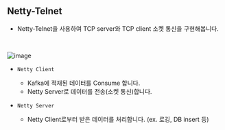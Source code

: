 ## Netty-Telnet

- Netty-Telnet을 사용하여 TCP server와 TCP client 소켓 통신을 구현해봅니다.

<br/>

![image](https://user-images.githubusercontent.com/60170616/235823924-3633687d-b016-4e2d-af1d-24d07f8f555e.png)

- `Netty Client`
    - Kafka에 적재된 데이터를 Consume 합니다.
    - Netty Server로 데이터를 전송(소켓 통신)합니다.

- `Netty Server`
    - Netty Client로부터 받은 데이터를 처리합니다. (ex. 로깅, DB insert 등)
